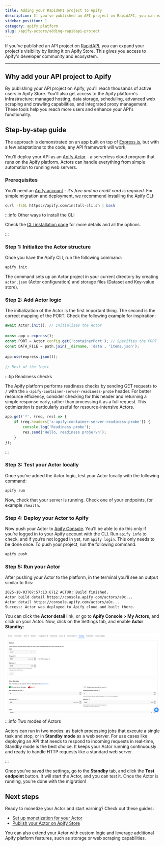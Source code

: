```yaml
---
title: Adding your RapidAPI project to Apify
description: If you've published an API project on RapidAPI, you can expand your project's visibility by listing it on Apify Store. This gives you access to Apify's developer community and ecosystem.
sidebar_position: 1
category: apify platform
slug: /apify-actors/adding-rapidapi-project
---
```


If you've published an API project on [RapidAPI](https://rapidapi.com/), you can expand your project's visibility by listing it on Apify Store. This gives you access to Apify's developer community and ecosystem.

---

## Why add your API project to Apify

By publishing your API project on Apify, you'll reach thousands of active users in Apify Store. You'll also get access to the Apify platform's infrastructure: managed hosting, data storage, scheduling, advanced web scraping and crawling capabilities, and integrated proxy management. These tools help you reach more users and enhance your API's functionality.

## Step-by-step guide

The approach is demonstrated on an app built on top of [Express.js](https://expressjs.com/), but with a few adaptations to the code, any API framework will work.

You'll deploy your API as an [Apify Actor](https://apify.com/actors) - a serverless cloud program that runs on the Apify platform. Actors can handle everything from simple automation to running web servers.

### Prerequisites

You’ll need an [Apify account](https://console.apify.com/sign-in) - _it’s free and no credit card is required_. For simple migration and deployment, we recommend installing the Apify CLI:

```bash
curl -fsSL https://apify.com/install-cli.sh | bash
```

:::info Other ways to install the CLI

Check the [CLI installation page](https://docs.apify.com/cli/docs/installation) for more details and all the options.

:::

### Step 1: Initialize the Actor structure

Once you have the Apify CLI, run the following command:

```bash
apify init
```

The command sets up an Actor project in your current directory by creating `actor.json` (Actor configuration) and storage files (Dataset and Key-value store).

### Step 2: Add Actor logic

The initialization of the Actor is the first important thing. The second is the correct mapping of the PORT. Check the following example for inspiration:

```js
await Actor.init(); // Initializes the Actor

const app = express();
const PORT = Actor.config.get('containerPort'); // Specifies the PORT
const DATA_FILE = path.join(__dirname, 'data', 'items.json');

app.use(express.json());

// Rest of the logic
```

:::tip Readiness checks

The Apify platform performs readiness checks by sending GET requests to `/` with the `x-apify-container-server-readiness-probe` header. For better resource efficiency, consider checking for this header and returning a simple response early, rather than processing it as a full request. This optimization is particularly useful for resource-intensive Actors.

```js
app.get('*', (req, res) => {
    if (req.headers['x-apify-container-server-readiness-probe']) {
        console.log('Readiness probe');
        res.send('Hello, readiness probe!\n');
    }
});
```

:::

### Step 3: Test your Actor locally

Once you’ve added the Actor logic, test your Actor locally with the following command:

```bash
apify run
```

Now, check that your server is running. Check one of your endpoints, for example `/health`.

### Step 4: Deploy your Actor to Apify

Now push your Actor to [Apify Console](https://console.apify.com/). You’ll be able to do this only if you’re logged in to your Apify account with the CLI. Run `apify info` to check, and if you’re not logged in yet, run `apify login`. This only needs to be done once. To push your project, run the following command:

```bash
apify push
```

### Step 5: Run your Actor

After pushing your Actor to the platform, in the terminal you’ll see an output similar to this:

```text
2025-10-03T07:57:13.671Z ACTOR: Build finished.
Actor build detail https://console.apify.com/actors/a0c...
Actor detail https://console.apify.com/actors/aOc...
Success: Actor was deployed to Apify cloud and built there.
```

You can click the **Actor detail** link, or go to **Apify Console > My Actors**, and click on your Actor. Now, click on the Settings tab, and enable **Actor Standby**:

![Standby Actor](.//adding_rapidapi_project/standby.png)

:::info Two modes of Actors

Actors can run in two modes: as batch processing jobs that execute a single task and stop, or in **Standby mode** as a web server. For use cases like deploying an API that needs to respond to incoming requests in real-time, Standby mode is the best choice. It keeps your Actor running continuously and ready to handle HTTP requests like a standard web server.

:::

Once you’ve saved the settings, go to the **Standby** tab, and click the **Test endpoint** button. It will start the Actor, and you can test it. Once the Actor is running, you're done with the migration!

## Next steps

Ready to monetize your Actor and start earning? Check out these guides:

- [Set up monetization for your Actor](https://docs.apify.com/platform/actors/publishing/monetize)
- [Publish your Actor on Apify Store](https://docs.apify.com/platform/actors/publishing/publish)

You can also extend your Actor with custom logic and leverage additional Apify platform features, such as storage or web scraping capabilities.
